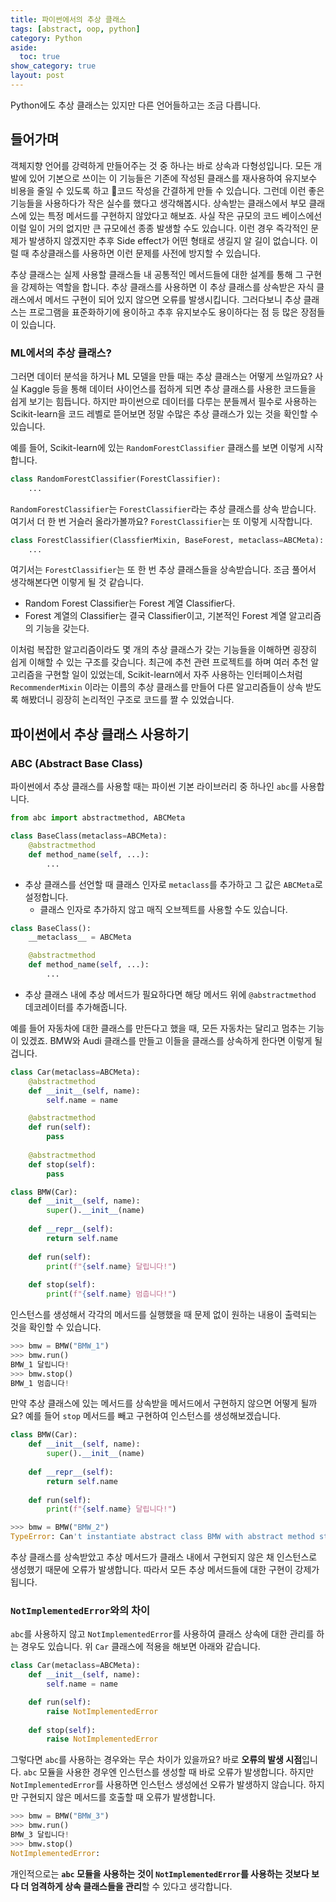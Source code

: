 ```yaml
---
title: 파이썬에서의 추상 클래스
tags: [abstract, oop, python]
category: Python
aside:
  toc: true
show_category: true
layout: post
---
```


Python에도 추상 클래스는 있지만 다른 언어들하고는 조금 다릅니다.

<!--more-->

## 들어가며

객체지향 언어를 강력하게 만들어주는 것 중 하나는 바로 상속과 다형성입니다. 모든 개발에 있어 기본으로 쓰이는 이 기능들은 기존에 작성된 클래스를 재사용하여 유지보수 비용을 줄일 수 있도록 하고 코드 작성을 간결하게 만들 수 있습니다. 그런데 이런 좋은 기능들을 사용하다가 작은 실수를 했다고 생각해봅시다. 상속받는 클래스에서 부모 클래스에 있는 특정 메서드를 구현하지 않았다고 해보죠. 사실 작은 규모의 코드 베이스에선 이럴 일이 거의 없지만 큰 규모에선 종종 발생할 수도 있습니다. 이런 경우 즉각적인 문제가 발생하지 않겠지만 추후 Side effect가 어떤 형태로 생길지 알 길이 없습니다. 이럴 때 추상클래스를 사용하면 이런 문제를 사전에 방지할 수 있습니다.

추상 클래스는 실제 사용할 클래스들 내 공통적인 메서드들에 대한 설계를 통해 그 구현을 강제하는 역할을 합니다. 추상 클래스를 사용하면 이 추상 클래스를 상속받은 자식 클래스에서 메서드 구현이 되어 있지 않으면 오류를 발생시킵니다. 그러다보니 추상 클래스는 프로그램을 표준화하기에 용이하고 추후 유지보수도 용이하다는 점 등 많은 장점들이 있습니다. 


### ML에서의 추상 클래스?

그러면 데이터 분석을 하거나 ML 모델을 만들 때는 추상 클래스는 어떻게 쓰일까요? 사실 Kaggle 등을 통해 데이터 사이언스를 접하게 되면 추상 클래스를 사용한 코드들을 쉽게 보기는 힘듭니다. 하지만 파이썬으로 데이터를 다루는 분들께서 필수로 사용하는 Scikit-learn을 코드 레벨로 뜯어보면 정말 수많은 추상 클래스가 있는 것을 확인할 수 있습니다.

예를 들어, Scikit-learn에 있는 `RandomForestClassifier` 클래스를 보면 이렇게 시작합니다.

```python
class RandomForestClassifier(ForestClassifier):
    ...
```

`RandomForestClassifier`는 `ForestClassifier`라는 추상 클래스를 상속 받습니다. 여기서 더 한 번 거슬러 올라가볼까요? `ForestClassifier`는 또 이렇게 시작합니다.

```python
class ForestClassifier(ClassfierMixin, BaseForest, metaclass=ABCMeta):
    ...
```

여기서는 `ForestClassifier`는 또 한 번 추상 클래스들을 상속받습니다. 조금 풀어서 생각해본다면 이렇게 될 것 같습니다.

- Random Forest Classifier는 Forest 계열 Classifier다.
- Forest 계열의 Classifier는 결국 Classifier이고, 기본적인 Forest 계열 알고리즘의 기능을 갖는다.

이처럼 복잡한 알고리즘이라도 몇 개의 추상 클래스가 갖는 기능들을 이해하면 굉장히 쉽게 이해할 수 있는 구조를 갖습니다. 최근에 추천 관련 프로젝트를 하며 여러 추천 알고리즘을 구현할 일이 있었는데, Scikit-learn에서 자주 사용하는 인터페이스처럼 `RecommenderMixin` 이라는 이름의 추상 클래스를 만들어 다른 알고리즘들이 상속 받도록 해봤더니 굉장히 논리적인 구조로 코드를 짤 수 있었습니다.

## 파이썬에서 추상 클래스 사용하기

### ABC (Abstract Base Class)

파이썬에서 추상 클래스를 사용할 때는 파이썬 기본 라이브러리 중 하나인 `abc`를 사용합니다. 

```python
from abc import abstractmethod, ABCMeta

class BaseClass(metaclass=ABCMeta):
    @abstractmethod
    def method_name(self, ...):
        ...
```

- 추상 클래스를 선언할 때 클래스 인자로 `metaclass`를 추가하고 그 값은 `ABCMeta`로 설정합니다.
  - 클래스 인자로 추가하지 않고 매직 오브젝트를 사용할 수도 있습니다.


```python
class BaseClass():
    __metaclass__ = ABCMeta

    @abstractmethod
    def method_name(self, ...):
        ...
```

- 추상 클래스 내에 추상 메서드가 필요하다면 해당 메서드 위에 `@abstractmethod` 데코레이터를 추가해줍니다.

예를 들어 자동차에 대한 클래스를 만든다고 했을 때, 모든 자동차는 달리고 멈추는 기능이 있겠죠. BMW와 Audi 클래스를 만들고 이들을 클래스를 상속하게 한다면 이렇게 될겁니다.

```python
class Car(metaclass=ABCMeta):
    @abstractmethod
    def __init__(self, name):
        self.name = name

    @abstractmethod
    def run(self):
        pass
    
    @abstractmethod
    def stop(self):
        pass

class BMW(Car):
    def __init__(self, name):
        super().__init__(name)
        
    def __repr__(self):
        return self.name
    
    def run(self):
        print(f"{self.name} 달립니다!")
    
    def stop(self):
        print(f"{self.name} 멈춥니다!")
```

인스턴스를 생성해서 각각의 메서드를 실행했을 때 문제 없이 원하는 내용이 출력되는 것을 확인할 수 있습니다.

```python
>>> bmw = BMW("BMW_1")
>>> bmw.run()
BMW_1 달립니다!
>>> bmw.stop()
BMW_1 멈춥니다!
```

만약 추상 클래스에 있는 메서드를 상속받을 메서드에서 구현하지 않으면 어떻게 될까요? 예를 들어 `stop` 메서드를 빼고 구현하여 인스턴스를 생성해보겠습니다.

```python
class BMW(Car):
    def __init__(self, name):
        super().__init__(name)
        
    def __repr__(self):
        return self.name
    
    def run(self):
        print(f"{self.name} 달립니다!")
```

```python
>>> bmw = BMW("BMW_2")
TypeError: Can't instantiate abstract class BMW with abstract method stop
```

추상 클래스를 상속받았고 추상 메서드가 클래스 내에서 구현되지 않은 채 인스턴스로 생성했기 때문에 오류가 발생합니다. 따라서 모든 추상 메서드들에 대한 구현이 강제가 됩니다.


### `NotImplementedError`와의 차이

`abc`를 사용하지 않고 `NotImplementedError`를 사용하여 클래스 상속에 대한 관리를 하는 경우도 있습니다. 위 `Car` 클래스에 적용을 해보면 아래와 같습니다.

```python
class Car(metaclass=ABCMeta):
    def __init__(self, name):
        self.name = name

    def run(self):
        raise NotImplementedError
    
    def stop(self):
        raise NotImplementedError
```

그렇다면 `abc`를 사용하는 경우와는 무슨 차이가 있을까요? 바로 **오류의 발생 시점**입니다. `abc` 모듈을 사용한 경우엔 인스턴스를 생성할 때 바로 오류가 발생합니다. 하지만 `NotImplementedError`를 사용하면 인스턴스 생성에선 오류가 발생하지 않습니다. 하지만 구현되지 않은 메서드를 호출할 때 오류가 발생합니다.

```python
>>> bmw = BMW("BMW_3")
>>> bmw.run()
BMW_3 달립니다!
>>> bmw.stop()
NotImplementedError: 
```

개인적으로는 **`abc` 모듈을 사용하는 것이 `NotImplementedError`를 사용하는 것보다 보다 더 엄격하게 상속 클래스들을 관리**할 수 있다고 생각합니다.